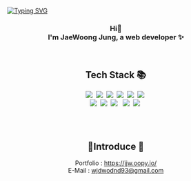[![Typing SVG](https://readme-typing-svg.demolab.com/?lines=Welcome+to+JaeWoong's+github!;Second+line+of+text)](https://git.io/typing-svg)

<div align="center">
  
  ### Hi👋 <br> I'm JaeWoong Jung, a web developer ✨
  
  <br>
  
  ## Tech Stack 📚
 
  <img src="https://img.shields.io/badge/Java-007396?style=flat-square&logo=Java&logoColor=white"/>&nbsp;
  <img src="https://img.shields.io/badge/Spring-6DB33F?style=flat-square&logo=Spring&logoColor=white"/>&nbsp;
  <img src="https://img.shields.io/badge/oracle-F80000?style=flat-square&logo=oracle&logoColor=white"/>&nbsp;
  <img src="https://img.shields.io/badge/postgresql-4169E1?style=flat-square&logo=postgresql&logoColor=white"/>&nbsp;
  <img src="https://img.shields.io/badge/HTML5-E34F26?style=flat-square&logo=HTML5&logoColor=white"/>&nbsp; 
  <img src="https://img.shields.io/badge/CSS3-1572B6?style=flat-square&logo=CSS3&logoColor=white"/>&nbsp; 
  <br>
  <img src="https://img.shields.io/badge/JavaScript-F7DF1E?style=flat-square&logo=JavaScript&logoColor=white"/>&nbsp;
  <img src="https://img.shields.io/badge/jquery-0769AD?style=flat-square&logo=jquery&logoColor=white"/>&nbsp;
  <img src="https://img.shields.io/badge/bootstrap-7952B3?style=flat-square&logo=bootstrap&logoColor=white"/> &nbsp;
  <img src="https://img.shields.io/badge/github-181717?style=flat-square&logo=github&logoColor=white"/>&nbsp;
  <img src="https://img.shields.io/badge/apache tomcat-F8DC75?style=flat-square&logo=apachetomcat&logoColor=white"/>&nbsp;
 
 
  <br><br>
  
  ## 🙎‍Introduce 🌱
  
  Portfolio : https://jjw.oopy.io/ <br>
  E-Mail : wjdwodnd93@gmail.com <br>

  <br><br>


</div>



